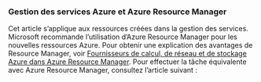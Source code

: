 ### <a name="azure-service-management-and-azure-resource-manager"></a>Gestion des services Azure et Azure Resource Manager
Cet article s’applique aux ressources créées dans la gestion des services. Microsoft recommande l’utilisation d’Azure Resource Manager pour les nouvelles ressources Azure. Pour obtenir une explication des avantages de Resource Manager, voir [Fournisseurs de calcul, de réseau et de stockage Azure dans Azure Resource Manager](../articles/virtual-machines/virtual-machines-windows-compare-deployment-models.md). Pour effectuer la tâche équivalente avec Azure Resource Manager, consultez l’article suivant :



<!--HONumber=Jan17_HO3-->


